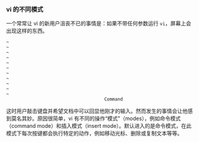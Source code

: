 ### vi 的不同模式

一个常常让 vi 的新用户沮丧不已的事情是：如果不带任何参数运行 `vi`，屏幕上会出现这样的东西。

```
~
~
~
~
~
~
~
~
~
~
~
                                     Command
```

这时用户敲击键盘并希望文档中可以回显他刚才的输入。然而发生的事情会让他感到莫名其妙。原因很简单，vi 有不同的操作“模式”（modes），例如命令模式（command mode）和插入模式（insert mode）。默认进入的是命令模式，在此模式下每次按键都会执行特定的动作，例如移动光标、删除或复制文本等等。

